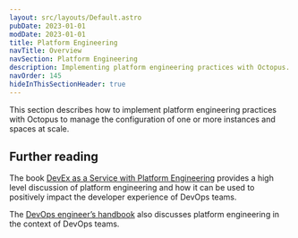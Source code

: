 ```yaml
---
layout: src/layouts/Default.astro
pubDate: 2023-01-01
modDate: 2023-01-01
title: Platform Engineering
navTitle: Overview
navSection: Platform Engineering
description: Implementing platform engineering practices with Octopus.
navOrder: 145
hideInThisSectionHeader: true
---
```


This section describes how to implement platform engineering practices with Octopus to manage the configuration of one or more instances and spaces at scale.

## Further reading

The book [DevEx as a Service with Platform Engineering](https://github.com/OctopusSolutionsEngineering/PlatformEngineeringBook/) provides a high level discussion of platform engineering and how it can be used to positively impact the developer experience of DevOps teams.

The [DevOps engineer’s handbook](https://octopus.com/devops/) also discusses platform engineering in the context of DevOps teams.